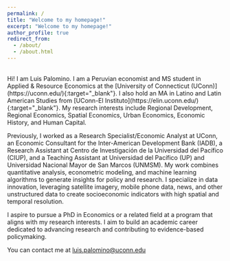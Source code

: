 ```yaml
---
permalink: /
title: "Welcome to my homepage!"
excerpt: "Welcome to my homepage!"
author_profile: true
redirect_from: 
  - /about/
  - /about.html
---
```

<br/>
Hi! I am Luis Palomino. I am a Peruvian economist and MS student in Applied & Resource Economics at the [University of Connecticut (UConn)](https://uconn.edu/){:target="_blank"}. I also hold an MA in Latino and Latin American Studies from [UConn-El Instituto](https://elin.uconn.edu/){:target="_blank"}. My research interests include Regional Development, Regional Economics, Spatial Economics, Urban Economics, Economic History, and Human Capital. 

Previously, I worked as a Research Specialist/Economic Analyst at UConn, an Economic Consultant for the Inter-American Development Bank (IADB), a Research Assistant at Centro de Investigación de la Universidad del Pacífico (CIUP), and a Teaching Assistant at Universidad del Pacífico (UP) and Universidad Nacional Mayor de San Marcos (UNMSM). My work combines quantitative analysis, econometric modeling, and machine learning algorithms to generate insights for policy and research. I specialize in data innovation, leveraging satellite imagery, mobile phone data, news, and other unstructured data to create socioeconomic indicators with high spatial and temporal resolution.

I aspire to pursue a PhD in Economics or a related field at a program that aligns with my research interests. I aim to build an academic career dedicated to advancing research and contributing to evidence-based policymaking.

You can contact me at <a href="mailto:luis.palomino@uconn.edu?">luis.palomino@uconn.edu</a>
